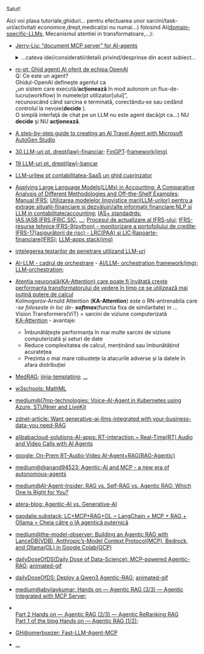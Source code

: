 Salut!

Aici voi plasa tutoriale,ghiduri... pentru efectuarea unor sarcini/task-uri/activitati economice,drept,medical(si nu numai...) folosind AI([domain-specific-LLMs](https://medium.com/sage-ai/building-domain-specific-llms-for-reliable-accounting-solutions-at-sage-f5f49479c8ad), Mecanismul atentiei in transformatoare,...):

 - [Jerry-Liu:  “document MCP server” for AI-agents](https://www.linkedin.com/posts/jerry-liu-64390071_ive-been-thinking-about-this-idea-of-a-activity-7326034385671983104-KU7l?utm_source=share&utm_medium=member_desktop&rcm=ACoAABLIPGMB6KpJrQjF9LX4I4WFQuRY84ckvhg)
   <br/>
   <details>
    <summary>...cateva idei/consideratii/detalii privind/desprinse din acest subiect...</summary>

   <hr/>
   
   <pre>Motivul pentru care <b>RAG</b> a devenit atât de popular ca si concept este
   pentru că oamenii au vrut o modalitate de a conecta <b>LLM</b>-urile cu propriile(deci private!) <i>surse de date</i>.
   Odată cu creșterea <b>Agenților</b>/<b>MCP</b>/<b>A2A</b>, putem reformula această idee
   în jurul modelului <b>fluxurilor de lucru</b>(de tip <b>decide</b> si <b>actioneaza</b>) ale <b>Agenților</b>
   care interacționează cu <b><i>instrumentele</i></b> specifice.

   <b>Agenții</b> pot(decide si actiona) apela <b><i>instrumente</i></b> și pot(decide si actiona) <b><i>recupera</i></b> <i>date</i>(în sens general!).
   Aici ne putem concentra pe <i>documente</i>(fisierele sunt containere de continut-document care sunt vazute ca si <i>sursa de date</i>!).
   <b>Agenții</b> pot interacționa cu <i>documentele</i> în câteva moduri:
   1. <b><i>Căutare</i></b>:    Ei pot <b><i>interoga</i></b> o interfață API cu parametri preciși pentru a căuta <i>fișiere</i>/<i>metadate pe/de fișiere</i>.
   2. <b><i>Recuperare</i></b>: Pot face <b><i>căutări semantice</i></b> pentru a găsi <i>sursa relevantă de date</i> (acesta este doar <b>RAG</b>!)
   3. <b><i>Analiză</i></b>:    Pot <b><i>interoga</i></b> o bază de date(BD) structurată pentru a obține informații agregate din <i>documentele</i> lor
                                (rezumate/sumarizari).
   4. <b><i>Manipulare</i></b>: Pot apela un set de funcții expuse de/dupa tipul-de-<i>fișier</i> pentru a <b><i>manipula</i></b> <i>fișierul</i>
      (de exemplu, efectuarea <b><i>calculelor</i></b> pe o <i>foaie Excel</i>, <b><i>editarea</i></b> în <i>Word/PowerPoint</i>)
   
   Dacă doriți să construiți <b>Agenți</b> eficienți peste <i>surse de date</i> precum <i>documente</i>, atunci aveți nevoie de
   <b><i>instrumente</i></b> foarte bune peste aceste <i>documente</i>.  

   In <b>LlamaCloud</b> sunt deja unele dintre "<b><i>instrumentele</i></b> de <i>documente</i>" de bază:
    - <b><i>analiză(3)</i></b>,
    - <b><i>extragere(1&2)</i></b>,
    - <b><i>indexare(1&2)</i></b>
    - și se construiesc mult mai <b><i>multe</i></b>(instrumente care sa acopere conducta ETL si nu numai...).
   </pre>

   Puteti afla mult mai multe lucruri din [articolul original](https://www.linkedin.com/feed/?highlightedUpdateType=PAGES_TRENDING_CONTENT_BY_COMPANY_YOU_FOLLOW&highlightedUpdateUrn=urn%3Ali%3Aactivity%3A7326034385671983104)(***Document MCP Layer for Agents***) al lui [**Jerry-Liu**](https://www.google.com/search?q=document+MCP+layer+data+layer+knowledgement+layer+si+layer%28Agent+LLM%29&sca_esv=7362c71c7debaa22&rlz=1C1CHBF_enRO1132RO1132&udm=2&biw=1920&bih=911&sxsrf=AE3TifMFjAUJCAxWyGhWoWIrfAKf073pFg%3A1748078901220&ei=NZExaLGNDcaFxc8P_MGrkAM&ved=0ahUKEwjx-8iv5buNAxXGQvEDHfzgCjIQ4dUDCBE&uact=5&oq=document+MCP+layer+data+layer+knowledgement+layer+si+layer%28Agent+LLM%29&gs_lp=EgNpbWciRWRvY3VtZW50IE1DUCBsYXllciBkYXRhIGxheWVyIGtub3dsZWRnZW1lbnQgbGF5ZXIgc2kgbGF5ZXIoQWdlbnQgTExNKUj1M1C-DlidMnABeACQAQCYAXqgAYsQqgEEMC4xObgBA8gBAPgBAZgCAKACAJgDAIgGAZIHAKAH1wayBwC4BwDCBwDIBwA&sclient=img)...[lectura placuta](https://jingdongsun.medium.com/ai-agents-and-automation-mcp-and-my-considerations-5aa6a5dd42d8)!
   
   <hr/>
   
   </details>
 - [ro-pt: Ghid agenti AI oferit de echipa OpenAI ](https://www.pt.ro/openai-ghid-agenti/)
   <br/>Q: Ce este un agent?
<br/>Ghidul-OpenAI defineşte agentul ca
<br/>„un sistem care execută/<b>acţionează</b> în mod autonom un flux-de-lucru(workflow) în numele/pt utilizator[ului]”,
<br/>recunoscând când sarcina e terminată, corectându‑se sau cedând controlul la nevoie(<b>decide</b> ).
<br/>O simplă interfaţă de chat pe un LLM nu este agent dacă(pt ca...) NU <b>decide</b> şi NU <b>acţionează</b>.
 - [A step-by-step guide to creating an AI Travel Agent with Microsoft AutoGen Studio](https://medium.com/@wxia8888/a-step-by-step-guide-to-creating-an-ai-travel-agent-with-microsoft-autogen-studio-7295592331ac)
 - [30 LLM-uri pt. drept(law)-financiar](https://www.lawstudies.ro/llm/drept-financiar); [FinGPT](https://levelup.gitconnected.com/fingpt-open-source-llm-for-finance-e8ec10d0bf40)-[framework(img)](https://miro.medium.com/v2/resize:fit:1400/1*NcxcT0TfKAK8vZYBAsFAFQ.png)
 - [19 LLM-uri pt. drept(law)-bancar](https://www.lawstudies.ro/llm/legea-bancar%C4%83)
 - [LLM-urilew pt contabilitatea-SaaS un ghid cuprinzator](https://www.sage.com/en-us/blog/llms-for-saas-accounting-a-comprehensive-guide/)
 - [Applying Large Language Models(LLMs) in Accounting: A Comparative Analysis of Different
Methodologies and Off-the-Shelf Examples](https://download.ssrn.com/2024/6/29/4650476.pdf?response-content-disposition=inline&X-Amz-Security-Token=IQoJb3JpZ2luX2VjEFEaCXVzLWVhc3QtMSJGMEQCIB2XM1vd62TPrcEmeSI0KizTPU%2FlsVDZiXrHay%2F5qKbHAiBTSPuYtFbQ04MBLA%2FXW6YX3afh9uFB0lhcchKer0vfaCrHBQi5%2F%2F%2F%2F%2F%2F%2F%2F%2F%2F8BEAQaDDMwODQ3NTMwMTI1NyIMHkPdXVCrjXlushuCKpsFUH8Qg4Ekt60E4Xb1jrMz7spdMaQk3FFNMFk0u0R8T0JlueWn7plYHGcvGL8xuDfccR6bT%2B1Ckkorwr8plSlDFqE2P7m2ttzu%2BC1huNOreUzyKVjnRezs5kgj6%2B9dcgkKRUAWclltTk1FPhwCE10mPafQKC0bfBdwKrAUiiNS4m7FSVQNR6ZQ%2BpYi%2BSJzzTq8TeFMAiiFRRk2l3uB9v7uE2jIX6LlvfVL2Bun%2F33cLjusxqNQLsE40wjBt8QoVd%2FmgiPtMHzvjPX9OlKC4lec5VNuc2Tossmo98NnQYMeAO24s6Gn9xRe%2BpMWlxlYrn0WptUKcmF8Q1UxTPlgCCV1aODnfhHUGmghCVjC97yTlUru%2FqkpKKzmVxv9QN0byyCZls77p%2BsFbH8UNP2%2FqtKWJklJF8CBimHUa7ntiPGxJaj%2FYV5IuWepoAKGwk39YqQ30pZkswZI%2B9UivquyX7MzpjDb4d2EpnDqQQNIhogatnMj2x9aJYx%2FW%2FmfnU6ATEd9WEBskAYk17P4zGvpebwfMlP5FmDDX86I2Bqm5vynCaB6VwquQnNrZb0mYR%2FpJqDpJLaJqEiEqeds2aPk%2By978bivRfMSeGHafMb3T7Gq8jNdwpP3ZcWjB0XHwh7%2BN3Our%2BQXI3F0VJQc85AXCWBOBanRfk2bTuWG6bfe03iSMmxC1FOb29j2RQiEn%2BaXx%2FiHgq1lo5VdOGQ7Jy6hqjTmEeTxjb2om7xuWDm6zR7DeOW50TanipAkojoMlQq%2Bu1jDeLrns0nq2OVEPXo0rZWXGtCC%2BXiILHmoWPhUY%2BNxP3%2FoJx78c3jeXBfIMtZFDy8n84H6L44fgrsJkesk3dCg7Mvvlvd4Pc%2B5n7th%2BSVBjbj3%2B%2BQy6rsDxzg59DC%2Fva6%2FBjqyAWbLLpq5bCE7vW2%2BSg4WyUzQw59vl1hkW5GIJkbB9uCavHHeuy14jg4yzK3IiWnJEqb1P4RZzMkM7hAzxt2iv0ERJfz2Uyr0N9wF7Q64NHLuxJKbxb3uDoR%2FuYQF9QZvhpBeYaD5awxVYib8Cmvxj%2FAB3KWwyQJ2VUWkTzQJvrnPVQknkQWC0n9ZsondMS1S%2FFHhkDRTRCs3GYmx0IXrbscm3spFeBFe2QeAbSg125GVDtw%3D&X-Amz-Algorithm=AWS4-HMAC-SHA256&X-Amz-Date=20250401T084410Z&X-Amz-SignedHeaders=host&X-Amz-Expires=300&X-Amz-Credential=ASIAUPUUPRWE5BCV4IC6%2F20250401%2Fus-east-1%2Fs3%2Faws4_request&X-Amz-Signature=b8a5c9c7e862126f54d7da86d108564b659525fba62af8c3cb9a4339c7a13623&abstractId=4650476); [Manual IFRS](https://viewpoint.pwc.com/dt/gx/en/pwc/manual_of_accounting/ifrs/ifrs_INT/ifrs_INT.html); [Utilizarea modelelor lingvistice mari(LLM-urilor) pentru a extrage situații-financiare și dezvăluiri/alte informații financiare](https://www.linkedin.com/pulse/using-large-language-models-extract-financial-sid-kumar-cfa-fdp-z9jle/);[NLP si LLM in contabilitate/accounting](https://www.mercity.ai/blog-post/nlp-and-llm-in-accounting); [IAS+ standadrds: IAS,IASB,IFRS,IFRIC,SIC,](https://www.iasplus.com/en/standards) [...](https://www.icaew.com/technical/corporate-reporting/ifrs/ifrs-accounting-standards-tracker); [Procesul de actualizare al IFRS-ului](https://icmab.gov.bd/wp-content/uploads/2019/05/8-Updates-on-IFRS.pdf); [IFRS-resurse tehnice](https://www.ey.com/en_gl/ifrs-technical-resources);[IFRS-9(python) - monitorizare a portofoliului de credite](https://medium.com/atoti/tutorial-how-to-build-an-ifrs-9-solution-with-python-and-atoti-6370dfb6c23); [IFRS-17(asigurătorii de risc) - LRC(PAA) si LIC](https://www.insuranceerm.com/content/partnered-content/ifrs-17-essentials/unpacking-lrc-and-lic-calculations-for-p-and-c-insurers.html);[Rapoarte-financiare(IFRS)](https://www.studocu.com/my/document/sunway-college/sbr-specimen-1/sbr%E9%87%8D%E7%82%B9%E7%AC%94%E8%AE%B0-klncnasjbc/66251773); [LLM-apps stack(img)](https://datasciencedojo.com/wp-content/uploads/LangChain-and-Orchestration-Frameworks.jpg.webp)
 - [intelegerea testarilor de penetrare utilizand LLM-uri](https://blog.gopenai.com/understanding-penetration-testing-with-llms-2b0ec6add14a)
 - [AI-LLM - cadrul de orchestrare](https://x.com/jblefevre60/status/1749859115961074010) - [AI/LLM- orchestration framework(img)](https://pbs.twimg.com/media/GEi_lygXQAAIS4w?format=jpg&name=small); [LLM-orchestration](https://www.linkedin.com/posts/data-science-dojo_orchestrationframework-activity-7154913549402660864-BX6d/);
 - [Atenția neuronală(KA-Attention) care poate fi învățată crește performanța transformatorului de vedere în timp ce se utilizează mai puțină putere de calcul](https://dev.to/aimodels-fyi/learnable-neural-attention-boosts-vision-transformer-performance-while-using-less-computing-power-2b62)
<br/>Kolmogorov-Arnold Attention (**KA-Attention**) este o RN-antrenabila care -*se foloseste in loc de*- ***softmax***(functia fixa de similaritate) in ...
<br/>Vision Transformers(ViT) = sarcini de viziune computerizată
<br/>[KA-Attention](https://www.aimodels.fyi/papers/arxiv/kolmogorov-arnold-attention-is-learnable-attention-better) - avantaje:
    - Îmbunătățește performanța în mai multe sarcini de viziune computerizată și seturi de date
    - Reduce complexitatea de calcul, menținând sau îmbunătățind acuratețea
    - Prezinta o mai mare robustețe la atacurile adverse și la datele în afara distribuției
 - [MedRAG](https://github.com/Teddy-XiongGZ/MedRAG/tree/main); [jinja-templating](https://jinja.palletsprojects.com/en/stable/); [...](https://www.google.com/search?q=github+python+ai+rag+mcp+medical+disease+symptom+prescription+drugs+precautions+treatment+recommendations++bot+assistant+agent+bot+predict&sca_esv=f2c3fa3a06631ada&rlz=1C1CHBF_enRO1132RO1132&sxsrf=AHTn8zrGQyjjSKAj8e1h4fDJAhGAuXwmjw%3A1744558801645&ei=0dr7Z8-UJ_SMxc8P3rGK6Ao&ved=0ahUKEwiPwaX9q9WMAxV0RvEDHd6YAq0Q4dUDCBE&uact=5&oq=github+python+ai+rag+mcp+medical+disease+symptom+prescription+drugs+precautions+treatment+recommendations++bot+assistant+agent+bot+predict&gs_lp=Egxnd3Mtd2l6LXNlcnAiigFnaXRodWIgcHl0aG9uIGFpIHJhZyBtY3AgbWVkaWNhbCBkaXNlYXNlIHN5bXB0b20gcHJlc2NyaXB0aW9uIGRydWdzIHByZWNhdXRpb25zIHRyZWF0bWVudCByZWNvbW1lbmRhdGlvbnMgIGJvdCBhc3Npc3RhbnQgYWdlbnQgYm90IHByZWRpY3RIAFAAWABwAHgAkAEAmAEAoAEAqgEAuAEDyAEA-AEBmAIAoAIAmAMAkgcAoAcAsgcAuAcA&sclient=gws-wiz-serp)
 - [w3schools: MathML](https://www.w3schools.com/ai/ai_mathematics.asp)
 - [medium@l7mp-technologies: Voice-AI-Agent in Kubernetes using Azure, STUNner and LiveKit](https://medium.com/l7mp-technologies/running-reel-time-ai-voice-assistants-in-kubernetes-136662bd031f)
 - [zdnet-article: Want generative-ai-llms-integrated with your-business-data-you need-RAG](https://www.zdnet.com/article/want-generative-ai-llms-integrated-with-your-business-data-you-need-rag/)
 - [alibabacloud-solutions-AI-apps: RT-interaction ~ Real-Time(RT) Audio and Video Calls with AI Agents](https://www.alibabacloud.com/en/solutions/ai-application/real-time-interaction?_p_lc=1)
 - [google: On-Prem RT-Audio-Video AI-Agent+RAG(RAG-Agentic)](https://www.google.com/search?q=On-Prem+RT+Audio-Video+Ai-Agent+RAG&rlz=1C1CHBF_enRO1132RO1132&oq=On-Prem+RT+Audio-Video+Ai-Agent+RAG&gs_lcrp=EgZjaHJvbWUyBggAEEUYOTIJCAEQIRgKGKABMgkIAhAhGAoYoAEyCQgDECEYChigATIHCAQQIRiPAjIHCAUQIRiPAjIHCAYQIRiPAtIBCjMyMjg0ajBqMTWoAgiwAgHxBQTmle79UJhk&sourceid=chrome&ie=UTF-8)
 - [medium@@anand94523: Agentic-AI and MCP - a new era of autonomous-agents](https://medium.com/@anand94523/agentic-ai-and-the-model-context-protocol-a-new-era-of-autonomous-agents-5a3a00c333a0)
 - [medium@AI-Agent-Insider: RAG vs. Self-RAG vs. Agentic RAG: Which One Is Right for You?](https://medium.com/ai-agent-insider/rag-vs-self-rag-vs-agentic-rag-which-one-is-right-for-you-3d233ef42cac)
 - [atera-blog: Agentic-AI vs. Generative-AI](https://www.atera.com/blog/agentic-ai-vs-generative-ai/?cq_src=google_ads&cq_cmp=20881532351&cq_term=&cq_plac=&cq_net=g&cq_plt=gp&utm_adgroup=dsa_blog&utm_adname=&utm_audience=&utm_source=adwords&utm_campaign=search-locc-dsa-troas&utm_medium=cpc&utm_term=&hsa_cam=20881532351&hsa_grp=153829934581&hsa_ad=685329532954&hsa_kw=&hsa_tgt=dsa-2269832072621&hsa_mt=&hsa_acc=6675104902&hsa_src=g&hsa_net=adwords&hsa_ver=3&gad_source=1&gad_campaignid=20881532351&gbraid=0AAAAADdJx0pdVXBtPop1s9W4vbiUx7rTq&gclid=Cj0KCQjwgvnCBhCqARIsADBLZoI4WKfoBf7uY0KqvgK53V9raRPinEHvxPewGGAiUrivVzSmLterXZUaAqppEALw_wcB)
 - [gaodalie.substack: LC+MCP+RAG+OL ~ LangChain + MCP + RAG + Ollama = Cheia către o IA agentică puternică](https://gaodalie.substack.com/p/langchain-mcp-rag-ollama-the-key)
 - [medium@the-model-observer: Building an Agentic RAG with LanceDB(VDB), Anthropic’s-Model Context Protocol(MCP), Bedrock, and Ollama(OL) in Google Colab(GCP)](https://medium.com/the-model-observer/building-an-agentic-rag-with-lancedb-mcp-bedrock-and-ollama-in-google-colab-8b6d4643f3f9)
 - [dailyDoseOfDS(Daily Dose of Data-Science): MCP-powered Agentic-RAG](https://www.dailydoseofds.com/p/mcp-powered-agentic-rag/); [animated-gif](https://github.com/stefanache/MFP-ANAF-RO/blob/main/AI/MCP_powered_Agentic-RAG.gif)
 - [dailyDoseOfDS: Deploy a Qwen3 Agentic-RAG](https://blog.dailydoseofds.com/p/deploy-a-qwen-3-agentic-rag); [animated-gif](https://raw.githubusercontent.com/stefanache/MFP-ANAF-RO/refs/heads/main/AI/Agentic-RAG%20workflow%20powered%20by%20Qwen3.webp)
 - [medium@abvijaykumar: Hands on — Agentic RAG (3/3) — Agentic Integrated with MCP Server](https://abvijaykumar.medium.com/hands-on-agentic-rag-3-3-agentic-integrated-with-mcp-server-055e1d601608);
 - <br/>[Part 2 Hands on — Agentic RAG (2/3) — Agentic ReRanking RAG ](https://abvijaykumar.medium.com/hands-on-agentic-rag-2-3-agentic-reranking-rag-773b04cf4cdd)
   <br/>[Part 1 of the blog Hands on — Agentic RAG (1/2)](https://medium.com/@abvijaykumar/hands-on-agentic-rag-1-2-cdf375ad7e7a);
 - [GH@omerbsezer: Fast-LLM-Agent-MCP](https://github.com/omerbsezer/Fast-LLM-Agent-MCP)
 - [...](https://www.google.com/search?sca_esv=84558b4239d0d7dc&rlz=1C1CHBF_enRO1132RO1132&sxsrf=AHTn8zodTjyFI8fCpe_f4uB7jP6L0__2yg:1743498593387&q=python+llm+IFRS,IAS+IFRS+SIC&udm=2&fbs=ABzOT_BYhiZpMrUAF0c9tORwPGlsodhGu4F1UEhEeTehlBu7020oMQ7aBpF-aNynCVlndtbrl-4J-rajucdRXcWuI2dKH9PAaK3ysaU0BSsPt4nUY66XgK_i1ksX1t7wbJ4XlSN3_Sovl3KlCML7ME1cwouhGns_CkbpeIPnBxJEJSEGrnnH0JwIXbOS9r6Vd51OJD3AQnYmg6tzAhwyAP9i66uHsY6dbQ&sa=X&ved=2ahUKEwjF4syyvraMAxWsBdsEHYEZI0cQtKgLegQIDhAB&biw=1920&bih=911&dpr=1)

